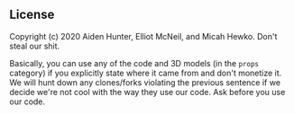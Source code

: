 ## License

Copyright (c) 2020 Aiden Hunter, Elliot McNeil, and Micah Hewko. Don't steal our shit.

Basically, you can use any of the code and 3D models (in the `props` category) if you explicitly state where it came from and don't monetize it. We will hunt down any clones/forks violating the previous sentence if we decide we're not cool with the way they use our code. Ask before you use our code.
